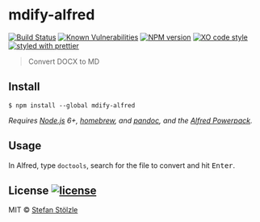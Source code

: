 # mdify-alfred
[![Build Status](https://travis-ci.org/stoe/mdify-alfred.svg?branch=master)](https://travis-ci.org/stoe/mdify-alfred) [![Known Vulnerabilities](https://snyk.io/test/github/stoe/mdify-alfred/badge.svg)](https://snyk.io/test/github/stoe/mdify-alfred) [![NPM version](https://img.shields.io/npm/v/mdify-alfred.svg)](https://www.npmjs.com/package/mdify-alfred) [![XO code style](https://img.shields.io/badge/code_style-XO-5ed9c7.svg)](https://github.com/sindresorhus/xo) [![styled with prettier](https://img.shields.io/badge/styled_with-prettier-ff69b4.svg)](https://github.com/prettier/prettier)

> Convert DOCX to MD


## Install

```
$ npm install --global mdify-alfred
```

*Requires [Node.js](https://nodejs.org) 6+, [homebrew](https://brew.sh/), and [pandoc](https://github.com/jgm/pandoc), and the [Alfred Powerpack](https://www.alfredapp.com/powerpack/).*


## Usage

In Alfred, type `doctools`, search for the file to convert and hit <kbd>Enter</kbd>.


## License [![license](https://img.shields.io/github/license/stoe/mdify-alfred.svg)](https://github.com/stoe/mdify-alfred/blob/master/license)
MIT © [Stefan Stölzle](https://github.com/stoe)
